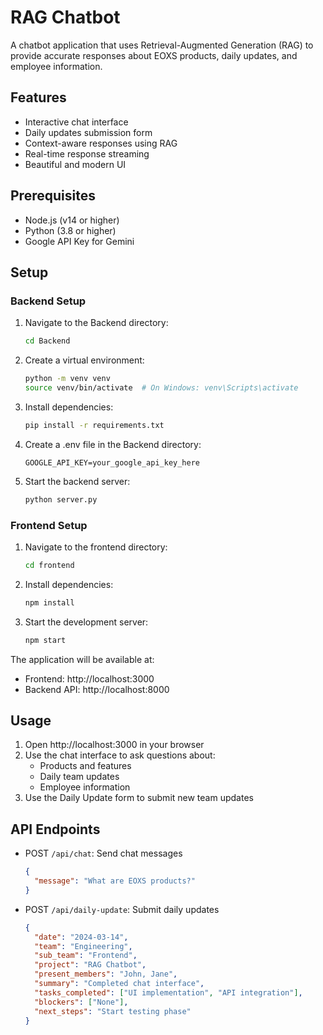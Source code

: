 # RAG Chatbot

A chatbot application that uses Retrieval-Augmented Generation (RAG) to provide accurate responses about EOXS products, daily updates, and employee information.

## Features

- Interactive chat interface
- Daily updates submission form
- Context-aware responses using RAG
- Real-time response streaming
- Beautiful and modern UI

## Prerequisites

- Node.js (v14 or higher)
- Python (3.8 or higher)
- Google API Key for Gemini

## Setup

### Backend Setup

1. Navigate to the Backend directory:
   ```bash
   cd Backend
   ```

2. Create a virtual environment:
   ```bash
   python -m venv venv
   source venv/bin/activate  # On Windows: venv\Scripts\activate
   ```

3. Install dependencies:
   ```bash
   pip install -r requirements.txt
   ```

4. Create a .env file in the Backend directory:
   ```
   GOOGLE_API_KEY=your_google_api_key_here
   ```

5. Start the backend server:
   ```bash
   python server.py
   ```

### Frontend Setup

1. Navigate to the frontend directory:
   ```bash
   cd frontend
   ```

2. Install dependencies:
   ```bash
   npm install
   ```

3. Start the development server:
   ```bash
   npm start
   ```

The application will be available at:
- Frontend: http://localhost:3000
- Backend API: http://localhost:8000

## Usage

1. Open http://localhost:3000 in your browser
2. Use the chat interface to ask questions about:
   - Products and features
   - Daily team updates
   - Employee information
3. Use the Daily Update form to submit new team updates

## API Endpoints

- POST `/api/chat`: Send chat messages
  ```json
  {
    "message": "What are EOXS products?"
  }
  ```

- POST `/api/daily-update`: Submit daily updates
  ```json
  {
    "date": "2024-03-14",
    "team": "Engineering",
    "sub_team": "Frontend",
    "project": "RAG Chatbot",
    "present_members": "John, Jane",
    "summary": "Completed chat interface",
    "tasks_completed": ["UI implementation", "API integration"],
    "blockers": ["None"],
    "next_steps": "Start testing phase"
  }
  ``` 
